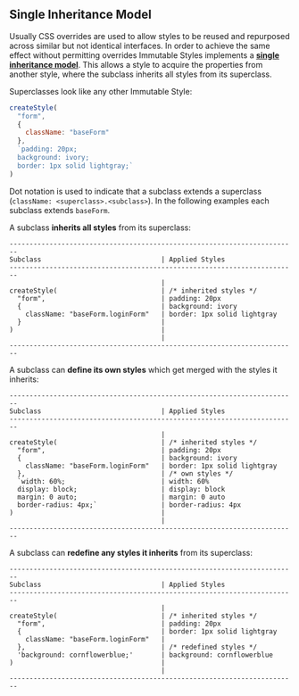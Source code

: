 ## Single Inheritance Model

Usually CSS overrides are used to allow styles to be reused and repurposed across similar but not identical interfaces. In order to achieve the same effect without permitting overrides Immutable Styles implements a **[single inheritance model](https://en.wikipedia.org/wiki/Inheritance_(object-oriented_programming)#Types)**. This allows a style to acquire the properties from another style, where the subclass inherits all styles from its superclass.

Superclasses look like any other Immutable Style:

```js
createStyle(
  "form",
  {
    className: "baseForm"
  },
  `padding: 20px;
  background: ivory;
  border: 1px solid lightgray;`
)
```

Dot notation is used to indicate that a subclass extends a superclass (`className: <superclass>.<subclass>`). In the following examples each subclass extends `baseForm`.

A subclass **inherits all styles** from its superclass:

```
------------------------------------------------------------------------
Subclass                              | Applied Styles
------------------------------------------------------------------------
                                      |
createStyle(                          | /* inherited styles */
  "form",                             | padding: 20px
  {                                   | background: ivory
    className: "baseForm.loginForm"   | border: 1px solid lightgray
  }                                   |
)                                     |
                                      |
------------------------------------------------------------------------
```

A subclass can **define its own styles** which get merged with the styles it inherits:

```
------------------------------------------------------------------------
Subclass                              | Applied Styles
------------------------------------------------------------------------
                                      |
createStyle(                          | /* inherited styles */
  "form",                             | padding: 20px
  {                                   | background: ivory
    className: "baseForm.loginForm"   | border: 1px solid lightgray
  },                                  | /* own styles */
  `width: 60%;                        | width: 60%
  display: block;                     | display: block
  margin: 0 auto;                     | margin: 0 auto
  border-radius: 4px;`                | border-radius: 4px
)                                     |
                                      |
------------------------------------------------------------------------
```

A subclass can **redefine any styles it inherits** from its superclass:

```
------------------------------------------------------------------------
Subclass                              | Applied Styles
------------------------------------------------------------------------
                                      |
createStyle(                          | /* inherited styles */
  "form",                             | padding: 20px
  {                                   | border: 1px solid lightgray
    className: "baseForm.loginForm"   |
  },                                  | /* redefined styles */
  'background: cornflowerblue;'       | background: cornflowerblue
)                                     |
                                      |
------------------------------------------------------------------------
```